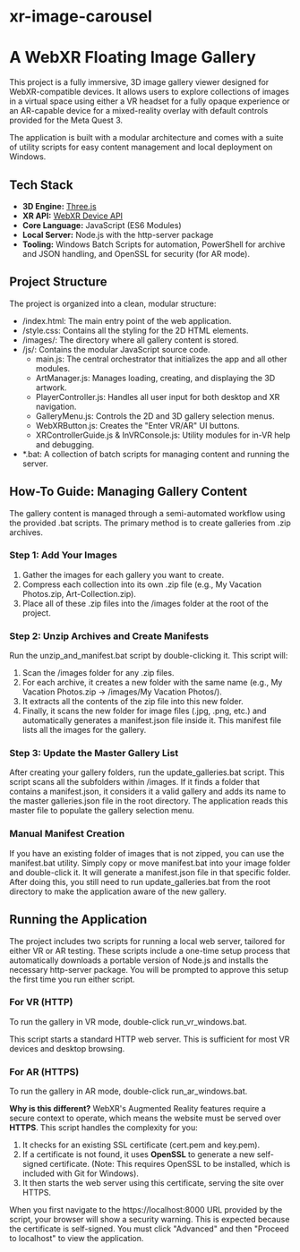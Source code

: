 # **xr-image-carousel**

# **A WebXR Floating Image Gallery**

This project is a fully immersive, 3D image gallery viewer designed for WebXR-compatible devices. It allows users to explore collections of images in a virtual space using either a VR headset for a fully opaque experience or an AR-capable device for a mixed-reality overlay with default controls provided for the Meta Quest 3\.

The application is built with a modular architecture and comes with a suite of utility scripts for easy content management and local deployment on Windows.

## **Tech Stack**

* **3D Engine:** [Three.js](https://threejs.org/)  
* **XR API:** [WebXR Device API](https://developer.mozilla.org/en-US/docs/Web/API/WebXR_Device_API)  
* **Core Language:** JavaScript (ES6 Modules)  
* **Local Server:** Node.js with the http-server package  
* **Tooling:** Windows Batch Scripts for automation, PowerShell for archive and JSON handling, and OpenSSL for security (for AR mode).

## **Project Structure**

The project is organized into a clean, modular structure:

* /index.html: The main entry point of the web application.  
* /style.css: Contains all the styling for the 2D HTML elements.  
* /images/: The directory where all gallery content is stored.  
* /js/: Contains the modular JavaScript source code.  
  * main.js: The central orchestrator that initializes the app and all other modules.  
  * ArtManager.js: Manages loading, creating, and displaying the 3D artwork.  
  * PlayerController.js: Handles all user input for both desktop and XR navigation.  
  * GalleryMenu.js: Controls the 2D and 3D gallery selection menus.  
  * WebXRButton.js: Creates the "Enter VR/AR" UI buttons.  
  * XRControllerGuide.js & InVRConsole.js: Utility modules for in-VR help and debugging.  
* \*.bat: A collection of batch scripts for managing content and running the server.

## **How-To Guide: Managing Gallery Content**

The gallery content is managed through a semi-automated workflow using the provided .bat scripts. The primary method is to create galleries from .zip archives.

### **Step 1: Add Your Images**

1. Gather the images for each gallery you want to create.  
2. Compress each collection into its own .zip file (e.g., My Vacation Photos.zip, Art-Collection.zip).  
3. Place all of these .zip files into the /images folder at the root of the project.

### **Step 2: Unzip Archives and Create Manifests**

Run the unzip\_and\_manifest.bat script by double-clicking it. This script will:

1. Scan the /images folder for any .zip files.  
2. For each archive, it creates a new folder with the same name (e.g., My Vacation Photos.zip \-\> /images/My Vacation Photos/).  
3. It extracts all the contents of the zip file into this new folder.  
4. Finally, it scans the new folder for image files (.jpg, .png, etc.) and automatically generates a manifest.json file inside it. This manifest file lists all the images for the gallery.

### **Step 3: Update the Master Gallery List**

After creating your gallery folders, run the update\_galleries.bat script. This script scans all the subfolders within /images. If it finds a folder that contains a manifest.json, it considers it a valid gallery and adds its name to the master galleries.json file in the root directory. The application reads this master file to populate the gallery selection menu.

### **Manual Manifest Creation**

If you have an existing folder of images that is not zipped, you can use the manifest.bat utility. Simply copy or move manifest.bat into your image folder and double-click it. It will generate a manifest.json file in that specific folder. After doing this, you still need to run update\_galleries.bat from the root directory to make the application aware of the new gallery.

## **Running the Application**

The project includes two scripts for running a local web server, tailored for either VR or AR testing. These scripts include a one-time setup process that automatically downloads a portable version of Node.js and installs the necessary http-server package. You will be prompted to approve this setup the first time you run either script.

### **For VR (HTTP)**

To run the gallery in VR mode, double-click run\_vr\_windows.bat.

This script starts a standard HTTP web server. This is sufficient for most VR devices and desktop browsing.

### **For AR (HTTPS)**

To run the gallery in AR mode, double-click run\_ar\_windows.bat.

**Why is this different?** WebXR's Augmented Reality features require a secure context to operate, which means the website must be served over **HTTPS**. This script handles the complexity for you:

1. It checks for an existing SSL certificate (cert.pem and key.pem).  
2. If a certificate is not found, it uses **OpenSSL** to generate a new self-signed certificate. (Note: This requires OpenSSL to be installed, which is included with Git for Windows).  
3. It then starts the web server using this certificate, serving the site over HTTPS.

When you first navigate to the https://localhost:8000 URL provided by the script, your browser will show a security warning. This is expected because the certificate is self-signed. You must click "Advanced" and then "Proceed to localhost" to view the application.